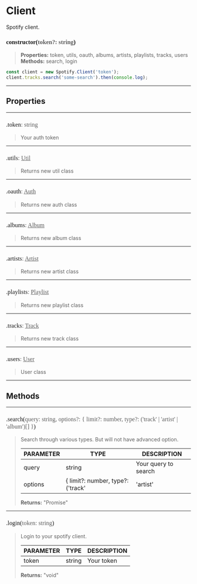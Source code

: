 # Client

Spotify client.
<h3 style="font-family: consolas;" id="constructor">constructor(<font style="opacity: 0.7; font-weight: light;">token?: string</font>)</h3>

> **Properties:** token, utils, oauth, albums, artists, playlists, tracks, users<br>
> **Methods:** search, login
```js
const client = new Spotify.Client('token');
client.tracks.search('some-search').then(console.log);
```

---
## Properties

---
<h3 style="font-family: consolas; font-weight: lighter;" id="token">.token<font style="opacity: 0.7; font-weight: light;">: string</font></h3>

> Your auth token
> 

---
<h3 style="font-family: consolas; font-weight: lighter;" id="utils">.utils<font style="opacity: 0.7; font-weight: light;">: <a href="https://spotify-api-js-test.netlify.app/#/class/util">Util</a></font></h3>

> Returns new util class
> 

---
<h3 style="font-family: consolas; font-weight: lighter;" id="oauth">.oauth<font style="opacity: 0.7; font-weight: light;">: <a href="https://spotify-api-js-test.netlify.app/#/class/auth">Auth</a></font></h3>

> Returns new auth class
> 

---
<h3 style="font-family: consolas; font-weight: lighter;" id="albums">.albums<font style="opacity: 0.7; font-weight: light;">: <a href="https://spotify-api-js-test.netlify.app/#/class/album">Album</a></font></h3>

> Returns new album class
> 

---
<h3 style="font-family: consolas; font-weight: lighter;" id="artists">.artists<font style="opacity: 0.7; font-weight: light;">: <a href="https://spotify-api-js-test.netlify.app/#/class/artist">Artist</a></font></h3>

> Returns new artist class
> 

---
<h3 style="font-family: consolas; font-weight: lighter;" id="playlists">.playlists<font style="opacity: 0.7; font-weight: light;">: <a href="https://spotify-api-js-test.netlify.app/#/class/playlist">Playlist</a></font></h3>

> Returns new playlist class
> 

---
<h3 style="font-family: consolas; font-weight: lighter;" id="tracks">.tracks<font style="opacity: 0.7; font-weight: light;">: <a href="https://spotify-api-js-test.netlify.app/#/class/track">Track</a></font></h3>

> Returns new track class
> 

---
<h3 style="font-family: consolas; font-weight: lighter;" id="users">.users<font style="opacity: 0.7; font-weight: light;">: <a href="https://spotify-api-js-test.netlify.app/#/class/user">User</a></font></h3>

> User class
> 

---
## Methods

---
<h3 style="font-family: consolas; font-weight: lighter;" id="search">.search(<font style="opacity: 0.7; font-weight: light;">query: string, options?: { limit?: number, type?: ('track' | 'artist' | 'album')[] }</font>)</h3>

> Search through various types. But will not have advanced option.
> 
> | PARAMETER   | TYPE    | DESCRIPTION    |
> |--------|---------|----------------|
> | query | string | Your query to search |
> | options | { limit?: number, type?: ('track' | 'artist' | 'album')[] } | <font style="opacity: 07;">Optional. </font>Search options |
> 
> **Returns:** "Promise<any>"

---
<h3 style="font-family: consolas; font-weight: lighter;" id="login">.login(<font style="opacity: 0.7; font-weight: light;">token: string</font>)</h3>

> Login to your spotify client.
> 
> | PARAMETER   | TYPE    | DESCRIPTION    |
> |--------|---------|----------------|
> | token | string | Your token |
> 
> **Returns:** "void"